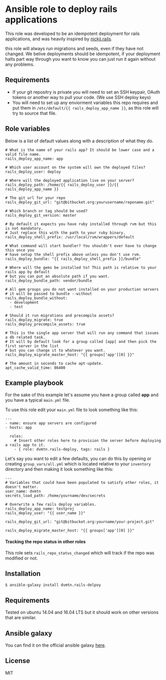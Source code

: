 # Ansible role to deploy rails applications

This role was developed to be an idempotent deployment for rails applications, and was heavily inspired by [nickjj.rails](https://github.com/nickjj/ansible-rails).

this role will always run migrations and seeds, even if they have not changed. We belive deployments should be idempotent, if your deployment halts part way through you want to know you can just run it again without any problems.

## Requirements

- If your git repositry is private you will need to set an SSH keypair, OAuth tokens or another way to pull your code. (We use SSH deploy keys)
- You will need to set up any enviorment variables this repo requires and put them in `/etc/default/{{ rails_deploy_app_name }}`, as this role will try to source that file.


## Role variables

Below is a list of default values along with a description of what they do.

```
# What is the name of your rails app? It should be lower case and a valid file name.
rails_deploy_app_name: app

# Which user account on the system will own the deployed files?
rails_deploy_user: deploy

# Where will the deployed application live on your server?
rails_deploy_path: /home/{{ rails_deploy_user }}/{{ rails_deploy_app_name }}

# The git url for your repo
rails_deploy_git_url: "git@bitbucket.org:yourusername/reponame.git"

# Which branch or tag should be used?
rails_deploy_git_version: master

# By default it expects you have ruby installed through rvm but this is not mandatory.
# Just replace this with the path to your ruby binary.
rails_deploy_shell_prefix: /usr/local/rvm/wrappers/default

# What command will start bundler? You shouldn't ever have to change this once you
# have setup the shell prefix above unless you don't use rvm.
rails_deploy_bundle: "{{ rails_deploy_shell_prefix }}/bundle"

# Where will the gems be installed to? This path is relative to your rails app by default
# but you can put an absolute path if you want.
rails_deploy_bundle_path: vendor/bundle

# All gem groups you do not want installed on your production servers
# it will be passed to bundle --without
rails_deploy_bundle_without:
  - development
  - test

# Should it run migrations and precompile assets?
rails_deploy_migrate: true
rails_deploy_precompile_assets: true

# This is the single app server that will run any command that issues a db related task.
# It will by default look for a group called [app] and then pick the first server in the list
# but you can change it to whatever you want.
rails_deploy_migrate_master_host: "{{ groups['app'][0] }}"

# The amount in seconds to cache apt-update.
apt_cache_valid_time: 86400
```

## Example playbook

For the sake of this example let's assume you have a group called **app** and you have a typical `main.yml` file.

To use this role edit your `main.yml` file to look something like this:

```
---
- name: ensure app servers are configured
- hosts: app

  roles:
    # Insert other roles here to provision the server before deploying a rails app to it.
    - { role: dvmtn.rails-deploy, tags: rails }
```

Let's say you want to edit a few defaults, you can do this by opening or creating `group_vars/all.yml` which is located relative to your `inventory` directory and then making it look something like this:

```
---
# Variables that could have been populated to satisfy other roles, it doesn't matter.
user_name: dvmtn
secrets_load_path: /home/yourname/dev/secrets

# Overwrite a few rails deploy variables.
rails_deploy_app_name: testproj
rails_deploy_user: "{{ user_name }}"

rails_deploy_git_url: "git@bitbucket.org:yourname/your-project.git"

rails_deploy_migrate_master_host: "{{ groups['app'][0] }}"
```

#### Tracking the repo status in other roles

This role sets `rails_repo_status_changed` which will track if the repo was modified or not.

## Installation

`$ ansible-galaxy install dvmtn.rails-delpoy`


## Requirements

Tested on ubuntu 14.04 and 16.04 LTS but it should work on other versions that are similar.

## Ansible galaxy

You can find it on the official ansible galaxy [here](https://galaxy.ansible.com/dvmtn/rails-deploy/).

## License

MIT
